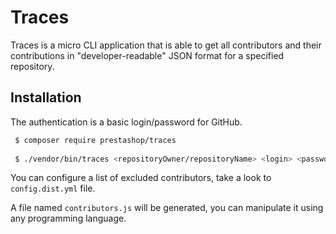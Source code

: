 # Traces

Traces is a micro CLI application that is able to get all contributors and their contributions in 
"developer-readable" JSON format for a specified repository.
 
 
## Installation
 
The authentication is a basic login/password for GitHub.
 
```bash
 $ composer require prestashop/traces
 
 $ ./vendor/bin/traces <repositoryOwner/repositoryName> <login> <password> --config="config.yml"
```
 
You can configure a list of excluded contributors, take a look to ```config.dist.yml``` file.
 
A file named ``contributors.js`` will be generated, you can manipulate it using any programming language.
